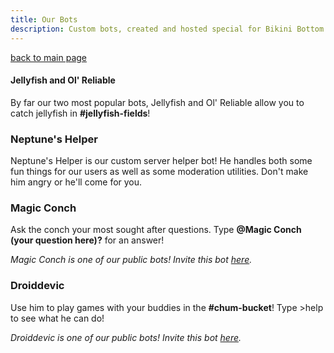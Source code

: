 ```yaml
---
title: Our Bots
description: Custom bots, created and hosted special for Bikini Bottom by our server staff!
---
```


[back to main page](./)

#### Jellyfish and Ol' Reliable
By far our two most popular bots, Jellyfish and Ol' Reliable allow you to catch jellyfish in **#jellyfish-fields**!

### Neptune's Helper
Neptune's Helper is our custom server helper bot! He handles both some fun things for our users as well as some moderation utilities. Don't make him angry or he'll come for you.

### Magic Conch
Ask the conch your most sought after questions. Type **@Magic Conch \(your question here)?** for an answer!

*Magic Conch is one of our public bots! Invite this bot [here](https://invite.bikinibottomdiscord.org/conch).*

### Droiddevic
Use him to play games with your buddies in the **#chum-bucket**! Type >help to see what he can do!

*Droiddevic is one of our public bots! Invite this bot [here](https://invite.bikinibottomdiscord.org/droid).*